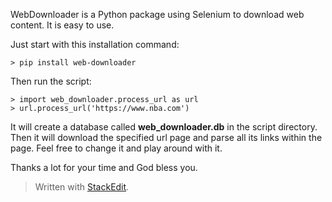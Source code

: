 WebDownloader is a Python package using Selenium to download web content. It is easy to use. 

Just start with this installation command:

    > pip install web-downloader

Then run the script:

    > import web_downloader.process_url as url
    > url.process_url('https://www.nba.com')

It will create a database called **web_downloader.db** in the script directory. Then it will download the specified url page and parse all its links within the page. Feel free to change it and play around with it.

Thanks a lot for your time and God bless you.

> Written with [StackEdit](https://stackedit.io/).
